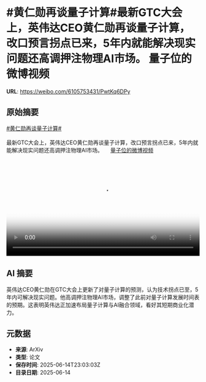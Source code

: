 # #黄仁勋再谈量子计算#最新GTC大会上，英伟达CEO黄仁勋再谈量子计算，改口预言拐点已来，5年内就能解决现实问题还高调押注物理AI市场。 量子位的微博视频

**URL**: https://weibo.com/6105753431/PwtKq6DPy

## 原始摘要

<a href="https://m.weibo.cn/search?containerid=231522type%3D1%26t%3D10%26q%3D%23%E9%BB%84%E4%BB%81%E5%8B%8B%E5%86%8D%E8%B0%88%E9%87%8F%E5%AD%90%E8%AE%A1%E7%AE%97%23&amp;extparam=%23%E9%BB%84%E4%BB%81%E5%8B%8B%E5%86%8D%E8%B0%88%E9%87%8F%E5%AD%90%E8%AE%A1%E7%AE%97%23" data-hide=""><span class="surl-text">#黄仁勋再谈量子计算#</span></a><br><br>最新GTC大会上，英伟达CEO黄仁勋再谈量子计算，改口预言拐点已来，5年内就能解决现实问题还高调押注物理AI市场。 <a href="https://video.weibo.com/show?fid=1034:5177138110988360" data-hide=""><span class="url-icon"><img style="width: 1rem;height: 1rem" src="https://h5.sinaimg.cn/upload/2015/09/25/3/timeline_card_small_video_default.png" referrerpolicy="no-referrer"></span><span class="surl-text">量子位的微博视频</span></a> <br clear="both"><div style="clear: both"></div><video controls="controls" poster="https://tvax3.sinaimg.cn/orj480/006Fd7o3ly1i2evcjmhq6j30u01hcgq7.jpg" style="width: 100%"><source src="https://f.video.weibocdn.com/o0/dgNS6lorlx08p2dgMAco01041200o1Id0E010.mp4?label=mp4_720p&amp;template=720x1280.24.0&amp;ori=0&amp;ps=1CwnkDw1GXwCQx&amp;Expires=1749945491&amp;ssig=9fpJ0ZxQtV&amp;KID=unistore,video"><source src="https://f.video.weibocdn.com/o0/KlCiRiW4lx08p2dcnIdG01041200ef2n0E010.mp4?label=mp4_hd&amp;template=540x960.24.0&amp;ori=0&amp;ps=1CwnkDw1GXwCQx&amp;Expires=1749945491&amp;ssig=Ej9peRQaGq&amp;KID=unistore,video"><source src="https://f.video.weibocdn.com/o0/SSqeAzFDlx08p2dbYTuo010412007Vb60E010.mp4?label=mp4_ld&amp;template=360x640.24.0&amp;ori=0&amp;ps=1CwnkDw1GXwCQx&amp;Expires=1749945491&amp;ssig=v%2FWCgMhWhK&amp;KID=unistore,video"><p>视频无法显示，请前往<a href="https://video.weibo.com/show?fid=1034%3A5177138110988360" target="_blank" rel="noopener noreferrer">微博视频</a>观看。</p></video>

## AI 摘要

英伟达CEO黄仁勋在GTC大会上更新了对量子计算的预测，认为技术拐点已至，5年内可解决现实问题。他高调押注物理AI市场，调整了此前对量子计算发展时间表的预期。这表明英伟达正加速布局量子计算与AI融合领域，看好其短期商业化潜力。

## 元数据

- **来源**: ArXiv
- **类型**: 论文
- **保存时间**: 2025-06-14T23:03:03Z
- **目录日期**: 2025-06-14
